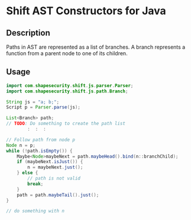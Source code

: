 Shift AST Constructors for Java
===========================

## Description

Paths in AST are represented as a list of branches. A branch represents a function from a parent node to one of its children.

## Usage

```java
import com.shapesecurity.shift.js.parser.Parser;
import com.shapesecurity.shift.js.path.Branch;

String js = "a; b;";
Script p = Parser.parse(js);

List<Branch> path;
// TODO: Do something to create the path list
        :  :  :

// Follow path from node p
Node n = p;
while (!path.isEmpty()) {
	Maybe<Node>maybeNext = path.maybeHead().bind(n::branchChild);
	if (maybeNext.isJust()) {
		n = maybeNext.just();
	} else {
		// path is not valid
		break;
	}
	path = path.maybeTail().just();
}

// do something with n
```